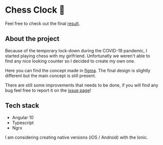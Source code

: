 # Chess Clock 🦄️
Feel free to check out the final [result](https://mateuszkornecki.github.io/chess-clock).

## About the project 
Because of the temporary lock-down during the COVID-19 pandemic, I started playing chess with my girlfriend. Unfortunatly we weren't able to find any nice looking counter so I decided to create my own one.

Here you can find the concept made in [figma](https://www.figma.com/file/zVBFNEoke9oWRG1fh0fZ9x/chess-clock?node-id=0%3A1). The final design is slightly different but the main concept is still present.

There are still some improvements that needs to be done, if you will find any bug feel free to report it on the [issue page](https://github.com/mateuszkornecki/chess-clock/issues)!

## Tech stack
- Angular 10
- Typescript
- Ngrx

I am considering creating native versions (iOS / Android) with the Ionic.
